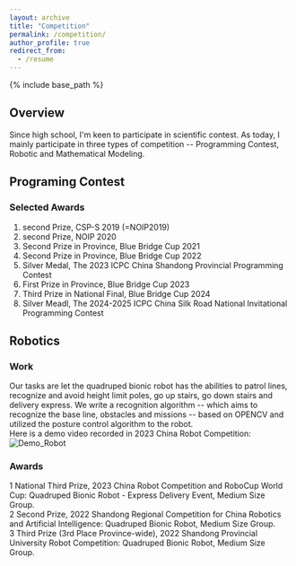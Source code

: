 ```yaml
---
layout: archive
title: "Competition"
permalink: /competition/
author_profile: true
redirect_from:
  - /resume
---
```


{% include base_path %}

Overview
-----
Since high school, I'm keen to participate in scientific contest. As today, I mainly participate in three types of competition -- Programming Contest, Robotic and Mathematical Modeling.

Programing Contest 
-----
### Selected Awards  
1. second Prize, CSP-S 2019 (=NOIP2019)  
2. second Prize, NOIP 2020  
3. Second Prize in Province, Blue Bridge Cup 2021  
4. Second Prize in Province, Blue Bridge Cup 2022  
5. Silver Medal, The 2023 ICPC China Shandong Provincial Programming Contest  
6. First Prize in Province, Blue Bridge Cup 2023  
7. Third Prize in National Final, Blue Bridge Cup 2024  
8. Silver Meadl, The 2024-2025 ICPC China Silk Road National Invitational Programming Contest  

Robotics
-----
### Work
Our tasks are let the quadruped bionic robot has the abilities to patrol lines, recognize and avoid height limit poles, go up stairs, go down stairs and delivery express. We write a recognition algorithm -- which aims to recognize the base line, obstacles and missions -- based on OPENCV and utilized the posture control algorithm to the robot.  
Here is a demo video recorded in 2023 China Robot Competition:  
![Demo_Robot](images/demo_robot-ezgif.com-video-to-gif-converter.gif)


### Awards
1 National Third Prize, 2023 China Robot Competition and RoboCup World Cup: Quadruped Bionic Robot - Express Delivery Event, Medium Size Group.  
2 Second Prize, 2022 Shandong Regional Competition for China Robotics and Artificial Intelligence: Quadruped Bionic Robot, Medium Size Group.  
3 Third Prize (3rd Place Province-wide), 2022 Shandong Provincial University Robot Competition: Quadruped Bionic Robot, Medium Size Group.  

